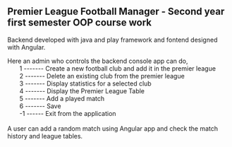 ## Premier League Football Manager - Second year first semester OOP course work
Backend developed with java and play framework and fontend designed with Angular.

Here an admin who controls the backend console app can do,</br>
&nbsp;&nbsp;&nbsp;&nbsp;&nbsp;&nbsp; 1  ------- Create a new football club and add it in the premier league </br>
&nbsp;&nbsp;&nbsp;&nbsp;&nbsp;&nbsp; 2  ------- Delete an existing club from the premier league </br>
&nbsp;&nbsp;&nbsp;&nbsp;&nbsp;&nbsp; 3  ------- Display statistics for a selected club </br>
&nbsp;&nbsp;&nbsp;&nbsp;&nbsp;&nbsp; 4  ------- Display the Premier League Table </br>
&nbsp;&nbsp;&nbsp;&nbsp;&nbsp;&nbsp; 5  ------- Add a played match </br>
&nbsp;&nbsp;&nbsp;&nbsp;&nbsp;&nbsp; 6  ------- Save </br>
&nbsp;&nbsp;&nbsp;&nbsp;&nbsp;&nbsp; -1  ------ Exit from the application </br>
         </br>
A user can add a random match using Angular app and check the match history and league tables.

